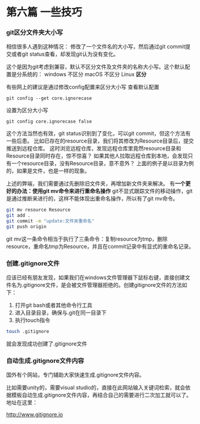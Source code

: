  # 第六篇 一些技巧

### git区分文件夹大小写

相信很多人遇到这种情况：
修改了一个文件名的大小写，然后通过git commit提交或者git status查看，却发现git认为没有变化。

这个是因为git考虑到兼容，默认不区分文件及文件夹的名称大小写。这个默认配置是分系统的：
windows	不区分
macOS	不区分
Linux	**区分**

有些网上的建议是通过修改config配置来区分大小写
查看默认配置
```
git config --get core.ignorecase 
```
设置为区分大小写
```
git config core.ignorecase false
```

这个方法当然也有效，git status识别到了变化，可以git commit，但这个方法有一些后患。
比如已存在的resource目录，我们将其修改为Resource目录后，提交推送到远程仓库。
这时浏览远程仓库，发现远程仓库里竟然resource目录和Resource目录同时存在，惊不惊喜？
如果其他人拉取远程仓库到本地，会发现只有一个resource目录，没有Resource目录，意不意外？
上面的例子是以目录为例的，如果是文件，也是一样的现象。

上述的弊端，我们需要通过先删除旧文件夹，再增加新文件夹来解决。
有**一个更好的办法：使用git mv命令来进行重命名操作**
git不显式跟踪文件的移动操作，git是通过推断来进行的，这样不能体现出重命名操作，所以有了git mv命令。
```bash
git mv resource Resource
git add .
git commit -m "update:文件夹重命名"
git push origin
```
git mv这一条命令相当于执行了三条命令：复制resource为tmp，删除resource，重命名tmp为Resource，并且在commit记录中有显式的重命名记录。

### 创建.gitignore文件

应该已经有朋友发现，如果我们在windows文件管理器下鼠标右键，直接创建文件名为.gitignore文件，是会被文件管理器拒绝的。创建gitignore文件的方法如下：
1. 打开git bash或者其他命令行工具
2. 进入目录目录，确保与.git在同一目录下
3. 执行touch指令

```bash
touch .gitignore
```
就会发现成功创建了.gitignore文件

### 自动生成.gitignore文件内容

国外有个网站，专门辅助大家快速生成.gitignore文件内容。

比如需要unity的，需要visual studio的，直接在此网站输入关键词检索，就会依据模板自动生成.gitignore文件内容，再结合自己的需要进行二次加工就可以了。
地址在这里：

http://www.gitignore.io

